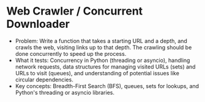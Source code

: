 # Web Crawler / Concurrent Downloader

- Problem: Write a function that takes a starting URL and a depth, and crawls the web, visiting links up to that depth. The crawling should be done concurrently to speed up the process.
- What it tests: Concurrency in Python (threading or asyncio), handling network requests, data structures for managing visited URLs (sets) and URLs to visit (queues), and understanding of potential issues like circular dependencies.
- Key concepts: Breadth-First Search (BFS), queues, sets for lookups, and Python's threading or asyncio libraries.